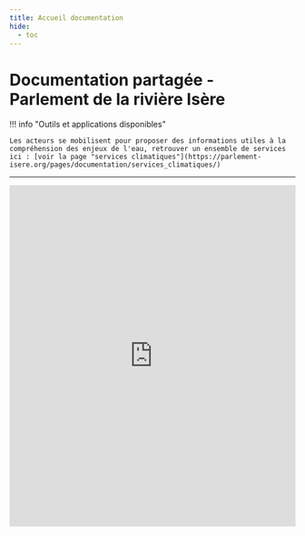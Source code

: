 ```yaml
---
title: Accueil documentation
hide:
  - toc
---
```


# Documentation partagée - Parlement de la rivière Isère

!!! info "Outils et applications disponibles"

    Les acteurs se mobilisent pour proposer des informations utiles à la compréhension des enjeux de l'eau, retrouver un ensemble de services ici : [voir la page "services climatiques"](https://parlement-isere.org/pages/documentation/services_climatiques/)

---

<iframe src="https://drive.google.com/embeddedfolderview?id=1f2384r_etr7J2kb4TI4pcjkuqperIxVx#grid" style="width:100%; height:600px; border:0;"></iframe>
